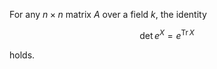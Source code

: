 For any $n\times n$ matrix $A$ over a field $k$, the identity

$$
\det e^X = e^{\mathop{\mathrm{Tr}} X}
$$

holds.
